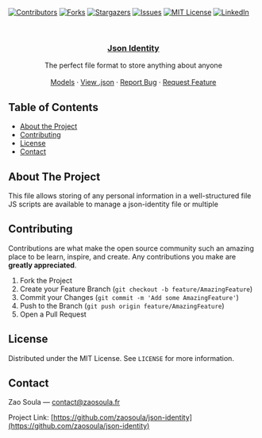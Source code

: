 [![Contributors][contributors-shield]][contributors-url]
[![Forks][forks-shield]][forks-url]
[![Stargazers][stars-shield]][stars-url]
[![Issues][issues-shield]][issues-url]
[![MIT License][license-shield]][license-url]
[![LinkedIn][linkedin-shield]][linkedin-url]



<!-- PROJECT LOGO -->
<br />
<p align="center">
  <a href="https://github.com/zaosoula/json-identity">
    <h3 align="center">Json Identity</h3>
  </a>


  <p align="center">
  The perfect file format to store anything about anyone
    <br />
    <br />
    <a href="https://github.com/zaosoula/json-identity/tree/master/models#readme">Models</a>
    ·
    <a href="https://github.com/zaosoula/json-identity/blob/master/person.json">View .json</a>
    ·
    <a href="https://github.com/zaosoula/json-identity/issues">Report Bug</a>
    ·
    <a href="https://github.com/zaosoula/json-identity/issues">Request Feature</a>
  </p>
</p>



<!-- TABLE OF CONTENTS -->
## Table of Contents

* [About the Project](#about-the-project)
* [Contributing](#contributing)
* [License](#license)
* [Contact](#contact)



<!-- ABOUT THE PROJECT -->
## About The Project

This file allows storing of any personal information in a well-structured file
JS scripts are available to manage a json-identity file or multiple

<!-- CONTRIBUTING -->
## Contributing

Contributions are what make the open source community such an amazing place to be learn, inspire, and create. Any contributions you make are **greatly appreciated**.

1. Fork the Project
2. Create your Feature Branch (`git checkout -b feature/AmazingFeature`)
3. Commit your Changes (`git commit -m 'Add some AmazingFeature'`)
4. Push to the Branch (`git push origin feature/AmazingFeature`)
5. Open a Pull Request



<!-- LICENSE -->
## License

Distributed under the MIT License. See `LICENSE` for more information.

<!-- CONTACT -->
## Contact

Zao Soula — contact@zaosoula.fr

Project Link: [https://github.com/zaosoula/json-identity](https://github.com/zaosoula/json-identity)

<!-- MARKDOWN LINKS & IMAGES -->
<!-- https://www.markdownguide.org/basic-syntax/#reference-style-links -->
[contributors-shield]: https://img.shields.io/github/contributors/zaosoula/json-identity.svg?style=flat-square
[contributors-url]: https://github.com/zaosoula/json-identity/graphs/contributors
[forks-shield]: https://img.shields.io/github/forks/zaosoula/json-identity.svg?style=flat-square
[forks-url]: https://github.com/zaosoula/json-identity/network/members
[stars-shield]: https://img.shields.io/github/stars/zaosoula/json-identity.svg?style=flat-square
[stars-url]: https://github.com/zaosoula/json-identity/stargazers
[issues-shield]: https://img.shields.io/github/issues/zaosoula/json-identity.svg?style=flat-square
[issues-url]: https://github.com/zaosoula/json-identity/issues
[license-shield]: https://img.shields.io/github/license/zaosoula/json-identity.svg?style=flat-square
[license-url]: https://github.com/zaosoula/json-identity/blob/master/LICENSE.txt
[linkedin-shield]: https://img.shields.io/badge/-LinkedIn-black.svg?style=flat-square&logo=linkedin&colorB=555
[linkedin-url]: https://linkedin.com/in/zaosoula
